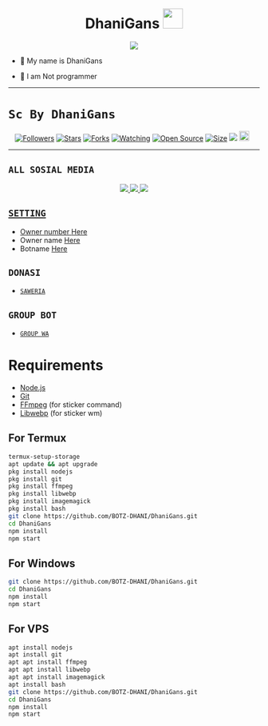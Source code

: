 <h1 align="center">DhaniGans <img src="https://user-images.githubusercontent.com/1303154/88677602-1635ba80-d120-11ea-84d8-d263ba5fc3c0.gif" width="40px" alt=""><br></h1>
<p align="center">
<img src="https://telegra.ph/file/b8b64e226fffcb974515f.jpg" />
</p>

<p align="center">

- 👼 My name is DhaniGans

- 🔭 I am Not programmer
 
</p>

------

# ```Sc By DhaniGans```
<p align="center">
<a href="https://github.com/BOTZ-DHANI/followers"><img title="Followers" src="https://img.shields.io/github/followers/BOTZ-DHANI?color=red&style=flat-square"></a>
<a href="https://github.com/BOTZ-DHANI/DhaniGans/stargazers/"><img title="Stars" src="https://img.shields.io/github/stars/BOTZ-DHANI/DhaniGans?color=blue&style=flat-square"></a>
<a href="https://github.com/BOTZ-DHANI/DhaniGans/network/members"><img title="Forks" src="https://img.shields.io/github/forks/BOTZ-DHANI/DhaniGans?color=red&style=flat-square"></a>
<a href="https://github.com/BOTZ-DHANI/DhaniGans/watchers"><img title="Watching" src="https://img.shields.io/github/watchers/BOTZ-DHANI/DhaniGans?label=Watchers&color=blue&style=flat-square"></a>
<a href="https://github.com/BOTZ-DHANI/DhaniGans"><img title="Open Source" src="https://badges.frapsoft.com/os/v2/open-source.svg?v=103"></a>
<a href="https://github.com/BOTZ-DHANI/DhaniGans/"><img title="Size" src="https://img.shields.io/github/repo-size/BOTZ-DHANI/DhaniGans?style=flat-square&color=green"></a>
<a href="https://hits.seeyoufarm.com"><img src="https://hits.seeyoufarm.com/api/count/incr/badge.svg?url=https%3A%2F%2Fgithub.com%2FBOTZ-DHANI%2FDhaniGans&count_bg=%2379C83D&title_bg=%23555555&icon=probot.svg&icon_color=%2300FF6D&title=hits&edge_flat=false"/></a>
<a href="https://github.com/BOTZ-DHANI/DhaniGans/graphs/commit-activity"><img height="20" src="https://img.shields.io/badge/Maintained%3F-yes-green.svg"></a>&nbsp;&nbsp;
</p>
<p align='center'>
    </p>

-------

## ```ALL SOSIAL MEDIA```
<p align="center">
<a href="https://instagram.com/dhani.jb_"><img src="https://img.shields.io/badge/Instagram-E4405F?style=for-the-badge&logo=instagram&logoColor=white"/> 
<a href="https://wa.me/message/IMGMIAUAWC54J1"><img src="https://img.shields.io/badge/WhatsApp-25D366?style=for-the-badge&logo=whatsapp&logoColor=white" />
<a href="https://youtube.com/channel/UCcnWMxH0nUbArCCkqubUeHA"><img src="https://img.shields.io/badge/YouTube Bot Dhani ?-ff0000?style=for-the-badge&logo=youtube&logoColor=ff000000&link=https://youtube.com/channel/UCcnWMxH0nUbArCCkqubUeHA" /><br>
</p>

## ```SETTING```

- Owner number [Here](https://github.com/BOTZ-DHANI/DhaniGans/blob/master/setting.json#L4)
- Owner name [Here](https://github.com/BOTZ-DHANI/DhaniGans/blob/master/setting.json#L13)
- Botname [Here](https://github.com/BOTZ-DHANI/DhaniGans/blob/master/setting.json#L14)

## ```DONASI```

- [`SAWERIA`](https://i.ibb.co/8MWRgJw/af33bb5c9c61.jpg)

## ```GROUP BOT```

- [`GROUP WA`](https://chat.whatsapp.com/G1PlSE3VR6e99hmMaxzpkg)

# Requirements
* [Node.js](https://nodejs.org/en/)
* [Git](https://git-scm.com/downloads)
* [FFmpeg](https://www.gyan.dev/ffmpeg/builds/) (for sticker command)
* [Libwebp](https://developers.google.com/speed/webp/download) (for sticker wm)

## For Termux
```bash
termux-setup-storage
apt update && apt upgrade
pkg install nodejs
pkg install git 
pkg install ffmpeg
pkg install libwebp 
pkg install imagemagick
pkg install bash
git clone https://github.com/BOTZ-DHANI/DhaniGans.git
cd DhaniGans
npm install
npm start
```
## For Windows
```bash
git clone https://github.com/BOTZ-DHANI/DhaniGans.git
cd DhaniGans
npm install
npm start
```
## For VPS
```bash
apt install nodejs 
apt install git 
apt apt install ffmpeg 
apt apt install libwebp 
apt apt install imagemagick
apt install bash
git clone https://github.com/BOTZ-DHANI/DhaniGans.git
cd DhaniGans
npm install
npm start
```

